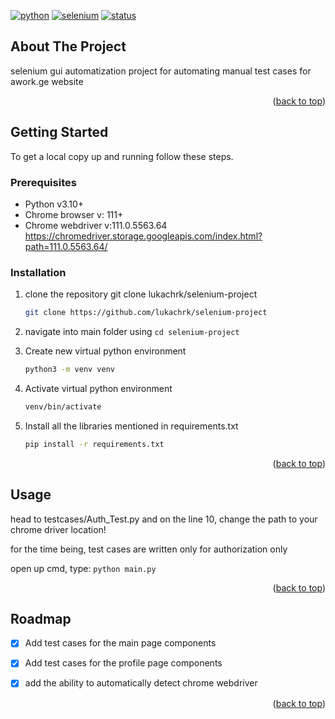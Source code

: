 [![python](https://img.shields.io/badge/python-3.11.2-blue.svg)](https://www.python.org/downloads/) 
[![selenium](https://img.shields.io/badge/selenium-v4.8.2-green.svg)](https://pypi.org/project/selenium/)
[![status](https://img.shields.io/badge/status-stable-green.svg)](https://github.com/lukachrk/selenium-project)



## About The Project
selenium gui automatization project for automating manual test cases for awork.ge website

<p align="right">(<a href="#readme-top">back to top</a>)</p>



## Getting Started
To get a local copy up and running follow these steps.

### Prerequisites
* Python v3.10+
* Chrome browser v: 111+
* Chrome webdriver v:111.0.5563.64 https://chromedriver.storage.googleapis.com/index.html?path=111.0.5563.64/

### Installation
 
1. clone the repository git clone lukachrk/selenium-project
   ```sh
   git clone https://github.com/lukachrk/selenium-project
   ```
2. navigate into main folder using `cd selenium-project`

3. Create new virtual python environment
   ```sh
   python3 -m venv venv
   ```
4. Activate virtual python environment
   ```sh
   venv/bin/activate
   ```
5. Install all the libraries mentioned in requirements.txt 
   ```sh
   pip install -r requirements.txt
   ```

<p align="right">(<a href="#readme-top">back to top</a>)</p>


## Usage
head to testcases/Auth_Test.py and on the line 10, change the path to your chrome driver location!

for the time being, test cases are written only for authorization only

open up cmd, type: `python main.py`

<p align="right">(<a href="#readme-top">back to top</a>)</p>




## Roadmap

- [x] Add test cases for the main page components
- [x] Add test cases for the profile page components
- [x] add the ability to automatically detect chrome webdriver


<p align="right">(<a href="#readme-top">back to top</a>)</p>
